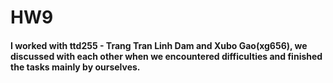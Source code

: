 
# HW9

#### I worked with ttd255 - Trang Tran Linh Dam and Xubo Gao(xg656), we discussed with each other when we encountered difficulties and finished the tasks mainly by ourselves.
